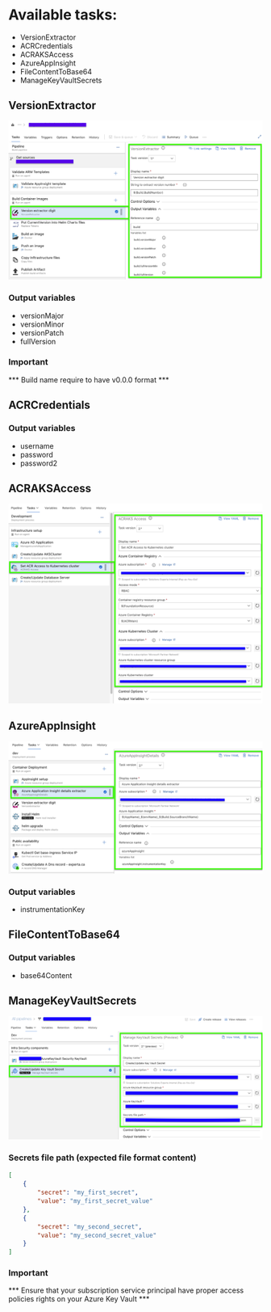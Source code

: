 # Available tasks:
- VersionExtractor
- ACRCredentials
- ACRAKSAccess
- AzureAppInsight
- FileContentToBase64
- ManageKeyVaultSecrets

## VersionExtractor
![VersionExtrator](_screenShots/VersionExtrator_v1.png)
### Output variables
- versionMajor
- versionMinor
- versionPatch
- fullVersion
### Important
*** Build name require to have v0.0.0 format ***

## ACRCredentials
### Output variables
- username
- password
- password2

## ACRAKSAccess
![ACRAKSAccess](_screenShots/ACRAKSAccess_v2.png)

## AzureAppInsight
![AppInsight](_screenShots/appInsight_v2.png)
### Output variables
- instrumentationKey

## FileContentToBase64
### Output variables
- base64Content

## ManageKeyVaultSecrets
![ManageKeyVaultSecrets](_screenShots/manageKeyVaultSecrets_v2-preview.png)
### Secrets file path (expected file format content)
```json
[
	{
		"secret": "my_first_secret",
		"value": "my_first_secret_value"
	},
	{
		"secret": "my_second_secret",
		"value": "my_second_secret_value"
	}
]
```
### Important
*** Ensure that your subscription service principal have proper access policies rights on your Azure Key Vault ***